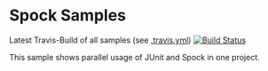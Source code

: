 # Spock Samples

Latest Travis-Build of all samples (see [.travis.yml](../.travis.yml)) [![Build Status](https://travis-ci.org/masooh/samples.svg?branch=master)](https://travis-ci.org/masooh/samples)

This sample shows parallel usage of JUnit and Spock in one project.
